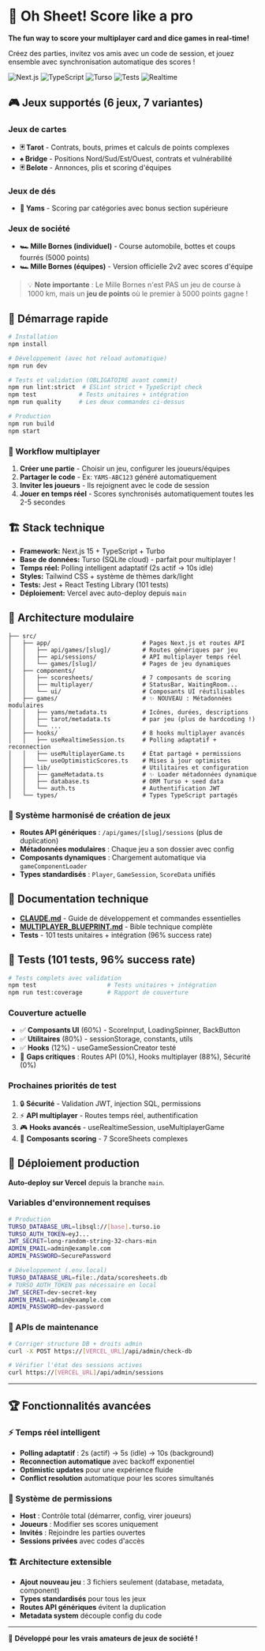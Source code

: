 # 🎯 Oh Sheet! Score like a pro

**The fun way to score your multiplayer card and dice games in real-time!**

Créez des parties, invitez vos amis avec un code de session, et jouez ensemble avec synchronisation automatique des scores !

![Next.js](https://img.shields.io/badge/Next.js-15.0-black?logo=next.js)
![TypeScript](https://img.shields.io/badge/TypeScript-5.0-blue?logo=typescript)
![Turso](https://img.shields.io/badge/Turso-SQLite-green?logo=sqlite)
![Tests](https://img.shields.io/badge/Tests-101%20passed-green)
![Realtime](https://img.shields.io/badge/Realtime-Polling-blue)

## 🎮 Jeux supportés (6 jeux, 7 variantes)

### Jeux de cartes
- **🃏 Tarot** - Contrats, bouts, primes et calculs de points complexes
- **♠️ Bridge** - Positions Nord/Sud/Est/Ouest, contrats et vulnérabilité  
- **🃏 Belote** - Annonces, plis et scoring d'équipes

### Jeux de dés
- **🎲 Yams** - Scoring par catégories avec bonus section supérieure

### Jeux de société
- **🏎️ Mille Bornes (individuel)** - Course automobile, bottes et coups fourrés (5000 points)
- **🏎️ Mille Bornes (équipes)** - Version officielle 2v2 avec scores d'équipe

> 💡 **Note importante** : Le Mille Bornes n'est PAS un jeu de course à 1000 km, mais un **jeu de points** où le premier à 5000 points gagne !

## 🚀 Démarrage rapide

```bash
# Installation
npm install

# Développement (avec hot reload automatique)
npm run dev

# Tests et validation (OBLIGATOIRE avant commit)
npm run lint:strict  # ESLint strict + TypeScript check
npm test            # Tests unitaires + intégration  
npm run quality     # Les deux commandes ci-dessus

# Production
npm run build
npm start
```

### 🎯 Workflow multiplayer

1. **Créer une partie** - Choisir un jeu, configurer les joueurs/équipes
2. **Partager le code** - Ex: `YAMS-ABC123` généré automatiquement  
3. **Inviter les joueurs** - Ils rejoignent avec le code de session
4. **Jouer en temps réel** - Scores synchronisés automatiquement toutes les 2-5 secondes

## 🏗️ Stack technique

- **Framework:** Next.js 15 + TypeScript + Turbo
- **Base de données:** Turso (SQLite cloud) - parfait pour multiplayer !
- **Temps réel:** Polling intelligent adaptatif (2s actif → 10s idle)
- **Styles:** Tailwind CSS + système de thèmes dark/light
- **Tests:** Jest + React Testing Library (101 tests)
- **Déploiement:** Vercel avec auto-deploy depuis `main`

## 📁 Architecture modulaire

```
├── src/
│   ├── app/                          # Pages Next.js et routes API
│   │   ├── api/games/[slug]/         # Routes génériques par jeu  
│   │   ├── api/sessions/             # API multiplayer temps réel
│   │   └── games/[slug]/             # Pages de jeu dynamiques
│   ├── components/
│   │   ├── scoresheets/              # 7 composants de scoring
│   │   ├── multiplayer/              # StatusBar, WaitingRoom...
│   │   └── ui/                       # Composants UI réutilisables
│   ├── games/                        # ✨ NOUVEAU : Métadonnées modulaires
│   │   ├── yams/metadata.ts          # Icônes, durées, descriptions
│   │   ├── tarot/metadata.ts         # par jeu (plus de hardcoding !)
│   │   └── ...
│   ├── hooks/                        # 8 hooks multiplayer avancés
│   │   ├── useRealtimeSession.ts     # Polling adaptatif + reconnection
│   │   ├── useMultiplayerGame.ts     # État partagé + permissions
│   │   └── useOptimisticScores.ts    # Mises à jour optimistes
│   ├── lib/                          # Utilitaires et configuration
│   │   ├── gameMetadata.ts           # ✨ Loader métadonnées dynamique
│   │   ├── database.ts               # ORM Turso + seed data
│   │   └── auth.ts                   # Authentification JWT
│   └── types/                        # Types TypeScript partagés
```

### 🎯 Système harmonisé de création de jeux

- **Routes API génériques** : `/api/games/[slug]/sessions` (plus de duplication)
- **Métadonnées modulaires** : Chaque jeu a son dossier avec config
- **Composants dynamiques** : Chargement automatique via `gameComponentLoader`  
- **Types standardisés** : `Player`, `GameSession`, `ScoreData` unifiés

## 📖 Documentation technique

- **[CLAUDE.md](./CLAUDE.md)** - Guide de développement et commandes essentielles
- **[MULTIPLAYER_BLUEPRINT.md](./docs/MULTIPLAYER_BLUEPRINT.md)** - Bible technique complète 
- **Tests** - 101 tests unitaires + intégration (96% success rate)

## 🧪 Tests (101 tests, 96% success rate)

```bash
# Tests complets avec validation
npm test                    # Tests unitaires + intégration
npm run test:coverage       # Rapport de couverture
```

### Couverture actuelle
- ✅ **Composants UI** (60%) - ScoreInput, LoadingSpinner, BackButton  
- ✅ **Utilitaires** (80%) - sessionStorage, constants, utils
- ✅ **Hooks** (12%) - useGameSessionCreator testé
- 🚨 **Gaps critiques** : Routes API (0%), Hooks multiplayer (88%), Sécurité (0%)

### Prochaines priorités de test
1. 🔒 **Sécurité** - Validation JWT, injection SQL, permissions
2. ⚡ **API multiplayer** - Routes temps réel, authentification  
3. 🎮 **Hooks avancés** - useRealtimeSession, useMultiplayerGame
4. 🧩 **Composants scoring** - 7 ScoreSheets complexes

## 🚢 Déploiement production

**Auto-deploy sur Vercel** depuis la branche `main`.

### Variables d'environnement requises

```bash
# Production
TURSO_DATABASE_URL=libsql://[base].turso.io
TURSO_AUTH_TOKEN=eyJ...
JWT_SECRET=long-random-string-32-chars-min
ADMIN_EMAIL=admin@example.com
ADMIN_PASSWORD=SecurePassword

# Développement (.env.local)
TURSO_DATABASE_URL=file:./data/scoresheets.db
# TURSO_AUTH_TOKEN pas nécessaire en local  
JWT_SECRET=dev-secret-key
ADMIN_EMAIL=admin@example.com
ADMIN_PASSWORD=dev-password
```

### 🔧 APIs de maintenance

```bash
# Corriger structure DB + droits admin
curl -X POST https://[VERCEL_URL]/api/admin/check-db

# Vérifier l'état des sessions actives
curl https://[VERCEL_URL]/api/admin/sessions
```

---

## 🏆 Fonctionnalités avancées

### ⚡ Temps réel intelligent
- **Polling adaptatif** : 2s (actif) → 5s (idle) → 10s (background)  
- **Reconnection automatique** avec backoff exponentiel
- **Optimistic updates** pour une expérience fluide
- **Conflict resolution** automatique pour les scores simultanés

### 🎯 Système de permissions
- **Host** : Contrôle total (démarrer, config, virer joueurs)
- **Joueurs** : Modifier ses scores uniquement
- **Invités** : Rejoindre les parties ouvertes
- **Sessions privées** avec codes d'accès

### 🏗️ Architecture extensible  
- **Ajout nouveau jeu** : 3 fichiers seulement (database, metadata, component)
- **Types standardisés** pour tous les jeux
- **Routes API génériques** évitent la duplication  
- **Metadata system** découple config du code

---

🎲 **Développé pour les vrais amateurs de jeux de société !**